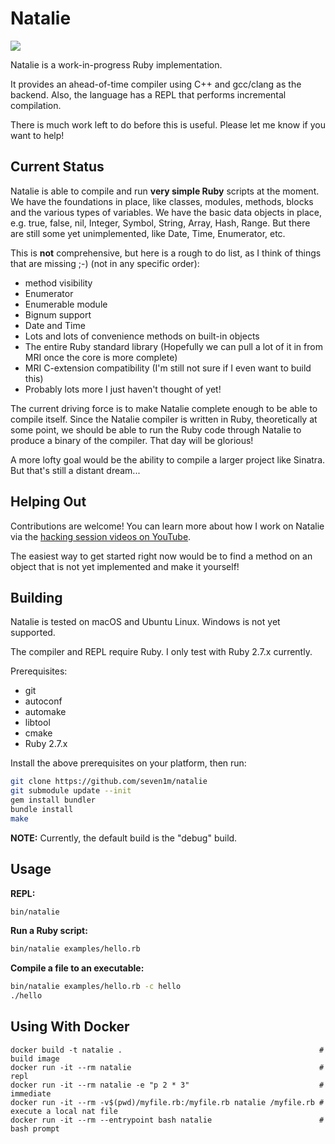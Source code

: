 # Natalie

[![](https://github.com/seven1m/natalie/workflows/Build/badge.svg)](https://github.com/seven1m/natalie/actions?workflow=Build)

Natalie is a work-in-progress Ruby implementation.

It provides an ahead-of-time compiler using C++ and gcc/clang as the backend.
Also, the language has a REPL that performs incremental compilation.

There is much work left to do before this is useful. Please let me know if you
want to help!

## Current Status

Natalie is able to compile and run **very simple Ruby** scripts at the moment.
We have the foundations in place, like classes, modules, methods, blocks and
the various types of variables. We have the basic data objects in place, e.g.
true, false, nil, Integer, Symbol, String, Array, Hash, Range.  But there are
still some yet unimplemented, like Date, Time, Enumerator, etc.

This is **not** comprehensive, but here is a rough to do list, as I think of
things that are missing ;-) (not in any specific order):

- method visibility
- Enumerator
- Enumerable module
- Bignum support
- Date and Time
- Lots and lots of convenience methods on built-in objects
- The entire Ruby standard library (Hopefully we can pull a lot of it in from
  MRI once the core is more complete)
- MRI C-extension compatibility (I'm still not sure if I even want to build this)
- Probably lots more I just haven't thought of yet!

The current driving force is to make Natalie complete enough to be able to
compile itself. Since the Natalie compiler is written in Ruby, theoretically
at some point, we should be able to run the Ruby code through Natalie to
produce a binary of the compiler. That day will be glorious!

A more lofty goal would be the ability to compile a larger project like
Sinatra. But that's still a distant dream...

## Helping Out

Contributions are welcome! You can learn more about how I work on Natalie via
the [hacking session videos on YouTube](https://www.youtube.com/playlist?list=PLWUx_XkUoGTq-nkbhnk6PN4m109ISo5BX).

The easiest way to get started right now would be to find a method on an object
that is not yet implemented and make it yourself!

## Building

Natalie is tested on macOS and Ubuntu Linux. Windows is not yet supported.

The compiler and REPL require Ruby. I only test with Ruby 2.7.x currently.

Prerequisites:

- git
- autoconf
- automake
- libtool
- cmake
- Ruby 2.7.x

Install the above prerequisites on your platform, then run:

```sh
git clone https://github.com/seven1m/natalie
git submodule update --init
gem install bundler
bundle install
make
```

**NOTE:** Currently, the default build is the "debug" build.

## Usage

**REPL:**

```sh
bin/natalie
```

**Run a Ruby script:**

```sh
bin/natalie examples/hello.rb
```

**Compile a file to an executable:**

```sh
bin/natalie examples/hello.rb -c hello
./hello
```

## Using With Docker

```
docker build -t natalie .                                            # build image
docker run -it --rm natalie                                          # repl
docker run -it --rm natalie -e "p 2 * 3"                             # immediate
docker run -it --rm -v$(pwd)/myfile.rb:/myfile.rb natalie /myfile.rb # execute a local nat file
docker run -it --rm --entrypoint bash natalie                        # bash prompt
```

